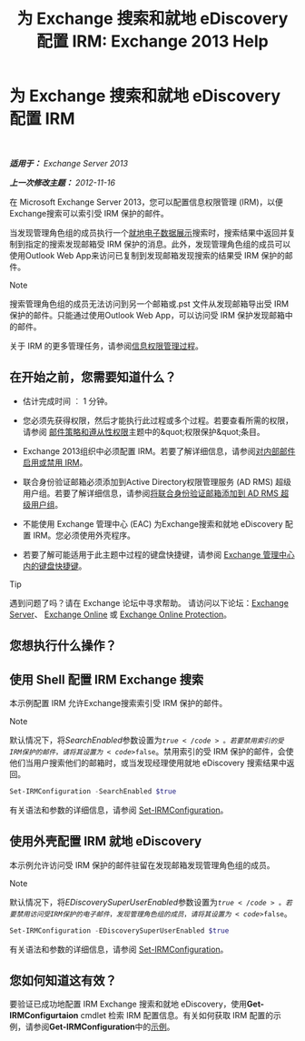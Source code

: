 ﻿---
title: '为 Exchange 搜索和就地 eDiscovery 配置 IRM: Exchange 2013 Help'
TOCTitle: 为 Exchange 搜索和就地 eDiscovery 配置 IRM
ms:assetid: d96790e9-93ad-4a56-b90f-2dbfa2f2073c
ms:mtpsurl: https://technet.microsoft.com/zh-cn/library/Gg588319(v=EXCHG.150)
ms:contentKeyID: 50491761
ms.date: 05/21/2018
mtps_version: v=EXCHG.150
ms.translationtype: MT
---

# 为 Exchange 搜索和就地 eDiscovery 配置 IRM

 

_**适用于：** Exchange Server 2013_

_**上一次修改主题：** 2012-11-16_

在 Microsoft Exchange Server 2013，您可以配置信息权限管理 (IRM)，以便Exchange搜索可以索引受 IRM 保护的邮件。

当发现管理角色组的成员执行一个[就地电子数据展示](https://docs.microsoft.com/zh-cn/exchange/security-and-compliance/in-place-ediscovery/in-place-ediscovery)搜索时，搜索结果中返回并复制到指定的搜索发现邮箱受 IRM 保护的消息。此外，发现管理角色组的成员可以使用Outlook Web App来访问已复制到发现邮箱发现搜索的结果受 IRM 保护的邮件。

> [!NOTE]  
> 搜索管理角色组的成员无法访问到另一个邮箱或.pst 文件从发现邮箱导出受 IRM 保护的邮件。只能通过使用Outlook Web App，可以访问受 IRM 保护发现邮箱中的邮件。


关于 IRM 的更多管理任务，请参阅[信息权限管理过程](information-rights-management-procedures-exchange-2013-help.md)。

## 在开始之前，您需要知道什么？

  - 估计完成时间 ︰ 1 分钟。

  - 您必须先获得权限，然后才能执行此过程或多个过程。若要查看所需的权限，请参阅 [邮件策略和遵从性权限](messaging-policy-and-compliance-permissions-exchange-2013-help.md)主题中的\&quot;权限保护\&quot;条目。

  - Exchange 2013组织中必须配置 IRM。若要了解详细信息，请参阅[对内部邮件启用或禁用 IRM](enable-or-disable-irm-for-internal-messages-exchange-2013-help.md)。

  - 联合身份验证邮箱必须添加到Active Directory权限管理服务 (AD RMS) 超级用户组。若要了解详细信息，请参阅[将联合身份验证邮箱添加到 AD RMS 超级用户组](add-the-federation-mailbox-to-the-ad-rms-super-users-group-exchange-2013-help.md)。

  - 不能使用 Exchange 管理中心 (EAC) 为Exchange搜索和就地 eDiscovery 配置 IRM。您必须使用外壳程序。

  - 若要了解可能适用于此主题中过程的键盘快捷键，请参阅 [Exchange 管理中心内的键盘快捷键](keyboard-shortcuts-in-the-exchange-admin-center-exchange-online-protection-help.md)。

> [!TIP]  
> 遇到问题了吗？请在 Exchange 论坛中寻求帮助。 请访问以下论坛：<a href="https://go.microsoft.com/fwlink/p/?linkid=60612">Exchange Server</a>、 <a href="https://go.microsoft.com/fwlink/p/?linkid=267542">Exchange Online</a> 或 <a href="https://go.microsoft.com/fwlink/p/?linkid=285351">Exchange Online Protection</a>。


## 您想执行什么操作？

## 使用 Shell 配置 IRM Exchange 搜索

本示例配置 IRM 允许Exchange搜索索引受 IRM 保护的邮件。

> [!NOTE]  
> 默认情况下，将<em>SearchEnabled</em>参数设置为<code>$true</code>。若要禁用索引的受 IRM 保护的邮件，请将其设置为<code>$false</code>。禁用索引的受 IRM 保护的邮件，会使他们当用户搜索他们的邮箱时，或当发现经理使用就地 eDiscovery 搜索结果中返回。


```powershell
Set-IRMConfiguration -SearchEnabled $true
```

有关语法和参数的详细信息，请参阅 [Set-IRMConfiguration](https://technet.microsoft.com/zh-cn/library/dd979792\(v=exchg.150\))。

## 使用外壳配置 IRM 就地 eDiscovery

本示例允许访问受 IRM 保护的邮件驻留在发现邮箱发现管理角色组的成员。

> [!NOTE]  
> 默认情况下，将<em>EDiscoverySuperUserEnabled</em>参数设置为<code>$true</code>。若要禁用访问受 IRM 保护的电子邮件，发现管理角色组的成员，请将其设置为<code>$false</code>。


```powershell
Set-IRMConfiguration -EDiscoverySuperUserEnabled $true
```

有关语法和参数的详细信息，请参阅 [Set-IRMConfiguration](https://technet.microsoft.com/zh-cn/library/dd979792\(v=exchg.150\))。

## 您如何知道这有效？

要验证已成功地配置 IRM Exchange 搜索和就地 eDiscovery，使用**Get-IRMConfigurtaion** cmdlet 检索 IRM 配置信息。有关如何获取 IRM 配置的示例，请参阅**Get-IRMConfiguration**中的[示例](https://technet.microsoft.com/zh-cn/e1821219-fe18-4642-a9c2-58eb0aadd61a\(exchg.150\)#examples)。

